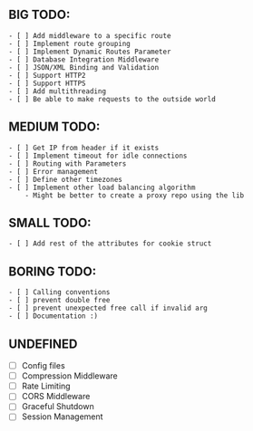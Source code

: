 ## BIG TODO:
    - [ ] Add middleware to a specific route
    - [ ] Implement route grouping
    - [ ] Implement Dynamic Routes Parameter
    - [ ] Database Integration Middleware
    - [ ] JSON/XML Binding and Validation
    - [ ] Support HTTP2
    - [ ] Support HTTPS
    - [ ] Add multithreading
    - [ ] Be able to make requests to the outside world
## MEDIUM TODO:
    - [ ] Get IP from header if it exists
    - [ ] Implement timeout for idle connections
    - [ ] Routing with Parameters
    - [ ] Error management
    - [ ] Define other timezones
    - [ ] Implement other load balancing algorithm
        - Might be better to create a proxy repo using the lib
## SMALL TODO:
    - [ ] Add rest of the attributes for cookie struct
## BORING TODO:
    - [ ] Calling conventions
    - [ ] prevent double free
    - [ ] prevent unexpected free call if invalid arg
    - [ ] Documentation :)

## UNDEFINED
- [ ] Config files
- [ ] Compression Middleware
- [ ] Rate Limiting
- [ ] CORS Middleware
- [ ] Graceful Shutdown
- [ ] Session Management
